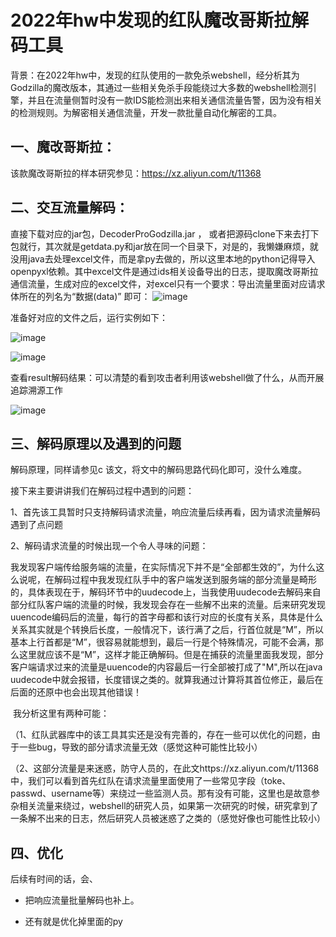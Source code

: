 # 2022年hw中发现的红队魔改哥斯拉解码工具
背景：在2022年hw中，发现的红队使用的一款免杀webshell，经分析其为Godzilla的魔改版本，其通过一些相关免杀手段能绕过大多数的webshell检测引擎，并且在流量侧暂时没有一款IDS能检测出来相关通信流量告警，因为没有相关的检测规则。为解密相关通信流量，开发一款批量自动化解密的工具。

## 一、魔改哥斯拉：

该款魔改哥斯拉的样本研究参见：https://xz.aliyun.com/t/11368

## 二、交互流量解码：

直接下载对应的jar包，DecoderProGodzilla.jar ， 或者把源码clone下来去打下包就行，其次就是getdata.py和jar放在同一个目录下，对是的，我懒嫌麻烦，就没用java去处理excel文件，而是拿py去做的，所以这里本地的python记得导入openpyxl依赖。其中excel文件是通过ids相关设备导出的日志，提取魔改哥斯拉通信流量，生成对应的excel文件，对excel只有一个要求：导出流量里面对应请求体所在的列名为“数据(data)” 即可：
![image](https://user-images.githubusercontent.com/39674723/176987695-d94bcf99-8552-48ab-a454-40dd71c37931.png)

准备好对应的文件之后，运行实例如下：

![image](https://user-images.githubusercontent.com/39674723/176987700-8e5e38fe-1c4f-4fe6-89d2-7a1645c6858d.png)

![image](https://user-images.githubusercontent.com/39674723/176987706-9561af52-4b88-4322-a2e2-ac64cfbbbff8.png)

查看result解码结果：可以清楚的看到攻击者利用该webshell做了什么，从而开展追踪溯源工作

![image](https://user-images.githubusercontent.com/39674723/176987714-8876e922-9b41-4d9c-b365-a61e9dd3c7f0.png)

## 三、解码原理以及遇到的问题



解码原理，同样请参见c 该文，将文中的解码思路代码化即可，没什么难度。

接下来主要讲讲我们在解码过程中遇到的问题：

1、首先该工具暂时只支持解码请求流量，响应流量后续再看，因为请求流量解码遇到了点问题

2、解码请求流量的时候出现一个令人寻味的问题：

​	我发现客户端传给服务端的流量，在实际情况下并不是“全部都生效的”，为什么这么说呢，在解码过程中我发现红队手中的客户端发送到服务端的部分流量是畸形的，具体表现在于，解码环节中的uudecode上，当我使用uudecode去解码来自部分红队客户端的流量的时候，我发现会存在一些解不出来的流量。后来研究发现uuencode编码后的流量，每行的首字母都和该行对应的长度有关系，具体是什么关系其实就是个转换后长度，一般情况下，该行满了之后，行首位就是“M”，所以基本上行首都是“M”，很容易就能想到，最后一行是个特殊情况，可能不会满，那么这里就应该不是“M”，这样才能正确解码。但是在捕获的流量里面我发现，部分客户端请求过来的流量是uuencode的内容最后一行全部被打成了"M",所以在java uudecode中就会报错，长度错误之类的。就算我通过计算将其首位修正，最后在后面的还原中也会出现其他错误！

​	我分析这里有两种可能：

​	（1、红队武器库中的该工具其实还是没有完善的，存在一些可以优化的问题，由于一些bug，导致的部分请求流量无效（感觉这种可能性比较小）

​	（2、这部分流量是来迷惑，防守人员的，在此文https://xz.aliyun.com/t/11368 中，我们可以看到首先红队在请求流量里面使用了一些常见字段（toke、passwd、username等）来绕过一些监测人员。那有没有可能，这里也是故意参杂相关流量来绕过，webshell的研究人员，如果第一次研究的时候，研究拿到了一条解不出来的日志，然后研究人员被迷惑了之类的（感觉好像也可能性比较小）



## 四、优化

后续有时间的话，会、

- 把响应流量批量解码也补上。

- 还有就是优化掉里面的py
